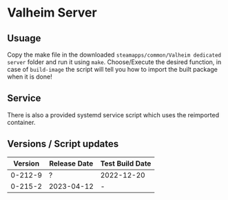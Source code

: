 # Valheim Server

## Usuage

Copy the make file in the downloaded `steamapps/common/Valheim dedicated server` folder and run it using `make`.
Choose/Execute the desired function, in case of `build-image` the script will tell you how to import the built package when it is done!

## Service

There is also a provided systemd service script which uses the reimported container.

## Versions / Script updates
 Version | Release Date | Test Build Date
 ---|---|---
 0-212-9 | ? | 2022-12-20
 0-215-2 | 2023-04-12 | -

